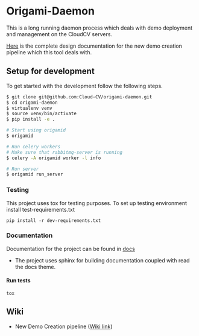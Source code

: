 # Origami-Daemon

This is a long running daemon process which deals with demo deployment and management on the CloudCV servers.

[Here](https://docs.google.com/document/d/128hrTVGwO9H7In6RJetpMSBTa7NpFg3BZdOUuVQQeIg/edit?usp=sharing) is the complete design documentation for the new demo creation pipeline which this tool deals with.

## Setup for development

To get started with the development follow the following steps.

```sh
$ git clone git@github.com:Cloud-CV/origami-daemon.git
$ cd origami-daemon
$ virtualenv venv
$ source venv/bin/activate
$ pip install -e .

# Start using origamid
$ origamid

# Run celery workers
# Make sure that rabbitmq-server is running
$ celery -A origamid worker -l info

# Run server
$ origamid run_server
```

### Testing

This project uses tox for testing purposes. To set up testing environment install test-requirements.txt

`pip install -r dev-requirements.txt`

### Documentation

Documentation for the project can be found in [docs](/docs)

* The project uses sphinx for building documentation coupled with read the docs theme.

#### Run tests

`tox`

## Wiki

* New Demo Creation pipeline ([Wiki link](https://github.com/Cloud-CV/origami-daemon/wiki))
